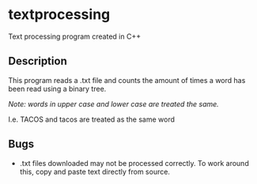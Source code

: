 # textprocessing
Text processing program created in C++
## Description
This program reads a .txt file and counts the amount of times a word has been read using a binary tree. 

*Note: words in upper case and lower case are treated the same.*

I.e. TACOS and tacos are treated as the same word
## Bugs
- .txt files downloaded may not be processed correctly. To work around this, copy and paste text directly from source. 

